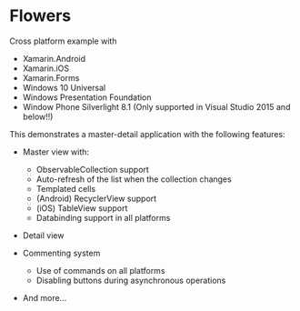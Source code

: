 # Flowers

Cross platform example with
- Xamarin.Android
- Xamarin.iOS
- Xamarin.Forms
- Windows 10 Universal
- Windows Presentation Foundation
- Window Phone Silverlight 8.1 (Only supported in Visual Studio 2015 and below!!)

This demonstrates a master-detail application with the following features:

- Master view with:
	- ObservableCollection support
	- Auto-refresh of the list when the collection changes
	- Templated cells
	- (Android) RecyclerView support
	- (iOS) TableView support
	- Databinding support in all platforms
	
- Detail view

- Commenting system
	- Use of commands on all platforms
	- Disabling buttons during asynchronous operations
	
- And more...